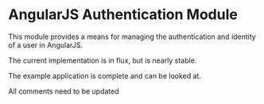# AngularJS Authentication Module

This module provides a means for managing the authentication and identity of a user in AngularJS.

The current implementation is in flux, but is nearly stable.

The example application is complete and can be looked at.

All comments need to be updated